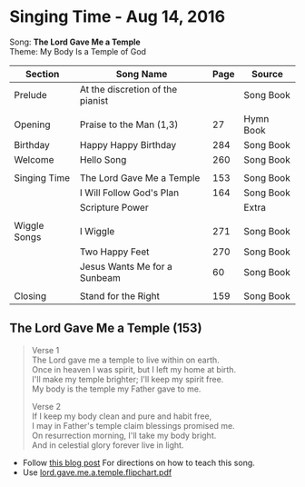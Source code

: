 Singing Time - Aug 14, 2016
===========================

Song: **The Lord Gave Me a Temple**  
Theme: My Body Is a Temple of God

| Section      | Song Name                        | Page | Source    |
|--------------|----------------------------------|------|-----------|
| Prelude      | At the discretion of the pianist |      | Song Book |
|              |                                  |      |           |
| Opening      | Praise to the Man (1,3)          | 27   | Hymn Book |
| Birthday     | Happy Happy Birthday             | 284  | Song Book |
| Welcome      | Hello Song                       | 260  | Song Book |
|              |                                  |      |           |
| Singing Time | The Lord Gave Me a Temple        | 153  | Song Book |
|              | I Will Follow God's Plan         | 164  | Song Book |
|              | Scripture Power                  |      | Extra     |
|              |                                  |      |           |
| Wiggle Songs | I Wiggle                         | 271  | Song Book |
|              | Two Happy Feet                   | 270  | Song Book |
|              | Jesus Wants Me for a Sunbeam     | 60   | Song Book |
|              |                                  |      |           |
| Closing      | Stand for the Right              | 159  | Song Book |

The Lord Gave Me a Temple (153)
-------------------------------

> Verse 1  
> The Lord gave me a temple to live within on earth.  
> Once in heaven I was spirit, but I left my home at birth.  
> I'll make my temple brighter; I'll keep my spirit free.  
> My body is the temple my Father gave to me.
>
> Verse 2  
> If I keep my body clean and pure and habit free,  
> I may in Father's temple claim blessings promised me.  
> On resurrection morning, I'll take my body bright.  
> And in celestial glory forever live in light.

* Follow [this blog post](http://ocdprimarychorister.blogspot.com/2013/09/song-lord-gave-me-temple.html)
  For directions on how to teach this song.
* Use [lord.gave.me.a.temple.flipchart.pdf](resources/lord.gave.me.a.temple.flipchart.pdf)
